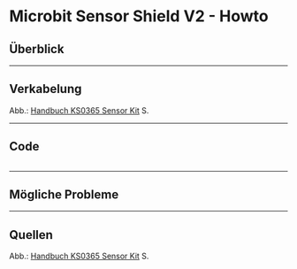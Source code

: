 # Microbit Sensor Shield V2 - Howto

## Überblick

<!--- kurze Einführung -->

---

## Verkabelung 

<!--- Bild und Quellenangabe der Verkablung -->

Abb.: [Handbuch KS0365 Sensor Kit](../material/keystudio/KS0361(KS0365)%20Microbit%20V2.0%20Sensor%20Learning%20Kit.pdf) S. 

---

## Code

<!--- code Beispiel: kann später von Github copy & pasted werden  -->

```python

```

---

## Mögliche Probleme

<!--- Wenn Probleme bekannt sind bitte hier aufführen -->

---

## Quellen 

<!--- Bitte alle Quellen angeben -->

Abb.: [Handbuch KS0365 Sensor Kit](../material/keystudio/KS0361(KS0365)%20Microbit%20V2.0%20Sensor%20Learning%20Kit.pdf) S. 